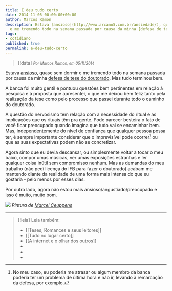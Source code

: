 ```yaml
---
title: E deu tudo certo
date: 2014-11-05 00:00:00+00:00
author: Marcos Ramon
description: Estava [ansioso](http://www.arcano5.com.br/ansiedade/), quase sem dormir
  e me tremendo todo na semana passada por causa da minha [defesa de tese do doutorado](h...
tags:
- cotidiano
published: true
permalink: e-deu-tudo-certo
---
```

> [!data] <small><i>Por Marcos Ramon, em 05/11/2014</i></small>

Estava [ansioso](http://www.arcano5.com.br/ansiedade/), quase sem dormir e me tremendo todo na semana passada por causa da minha [defesa de tese do doutorado](http://instagram.com/p/u1b36WPnnz). Mas tudo terminou bem.

A banca foi muito gentil e pontuou questões bem pertinentes em relação à pesquisa e à proposta que apresentei, o que me deixou bem feliz tanto pela realização da tese como pelo processo que passei durante todo o caminho do doutorado.

A questão do nervosismo tem relação com a necessidade do ritual e as implicações que os rituais têm pra gente. Pode parecer besteira o fato de você ficar preocupado quando imagina que tudo vai se encaminhar bem. Mas, independentemente do nível de confiança que qualquer pessoa possa ter, é sempre importante considerar que o imprevisível pode ocorrer[^1] ou que as suas expectativas podem não se concretizar.

Agora sinto que eu devia descansar, ou simplesmente voltar a tocar o meu baixo, compor umas músicas, ver umas exposições estranhas e ler qualquer coisa inútil sem compromisso nenhum. Mas as demandas do meu trabalho (não pedi licença do IFB para fazer o doutorado) acabam me mantendo diante da realidade de uma forma mais intensa do que eu gostaria - pelo menos por esses dias. 

Por outro lado, agora não estou mais ansioso/angustiado/preocupado e isso é muito, muito bom.

![](http://40.media.tumblr.com/tumblr_m0s0mhjZ8W1rnqg7ho1_1280.jpg)
*Pintura de [Marcel Ceuppens](http://web.mac.com/marcel.ceuppens/Marcel_Ceuppens/paintings.html#grid)*

[^1]: No meu caso, eu poderia me atrasar ou algum membro da banca poderia ter um problema de última hora e não ir, levando à remarcação da defesa, por exemplo.



---
> [!leia] Leia também:
> - [[Teses, Romances e seus leitores]]
> - [[Tudo no lugar certo]]
> - [[A internet e o olhar dos outros]]
> -
> -
> -